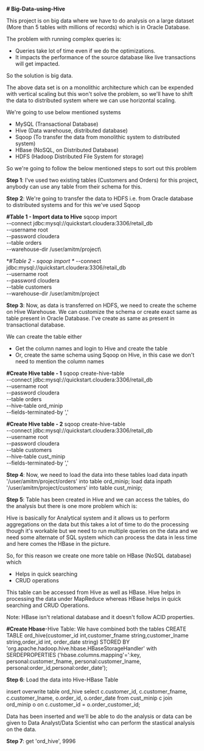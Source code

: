**# Big-Data-using-Hive**

This project is on big data where we have to do analysis on a large dataset (More than 5 tables with millions of records) which is in Oracle Database.

The problem with running complex queries is:
- Queries take lot of time even if we do the optimizations.
- It impacts the performance of the source database like live transactions will get impacted.

So the solution is big data.

The above data set is on a monolithic architecture which can be expended with vertical scaling but this won't solve the problem, so we'll have to shift the data to distributed system where we can use  horizontal scaling.

We're going to use below mentioned systems
- MySQL (Transactional Database)
- Hive (Data warehouse, distributed database)
- Sqoop (To transfer the data from monolithic system to distributed system)
- HBase (NoSQL, on Distributed Database)
- HDFS (Hadoop Distributed File System for storage)

So we're going to follow the below mentioned steps to sort out this problem

**Step 1**: I've used two existing tables (Customers and Orders) for this project, anybody can use any table from their schema for this.

**Step 2**: We're going to transfer the data to HDFS i.e. from Oracle database to distributed systems and for this we've used Sqoop

**#Table 1 - Import data to Hive**
sqoop import \
--connect jdbc:mysql://quickstart.cloudera:3306/retail_db \
--username root \
--password cloudera \
--table orders \
--warehouse-dir /user/amitm/project\
   
**#Table 2 - sqoop import \**
--connect jdbc:mysql://quickstart.cloudera:3306/retail_db \
--username root \
--password cloudera \
--table customers \
--warehouse-dir /user/amitm/project

**Step 3**: Now, as data is transferred on HDFS, we need to create the scheme on Hive Warehouse. We can customize the schema or create exact same as table present in Oracle Database. I've create as same as present in transactional database.

We can create the table either
- Get the column names and login to Hive and create the table
- Or, create the same schema using Sqoop on Hive, in this case we don't need to mention the column names

**#Create Hive table - 1**
sqoop create-hive-table \
--connect jdbc:mysql://quickstart.cloudera:3306/retail_db \
--username root \
--password cloudera \
--table orders \
--hive-table ord_minip \
--fields-terminated-by ','

**#Create Hive table - 2**
sqoop create-hive-table \
--connect jdbc:mysql://quickstart.cloudera:3306/retail_db \
--username root \
--password cloudera \
--table customers \
--hive-table cust_minip \
--fields-terminated-by ','

**Step 4**: Now, we need to load the data into these tables
load data inpath '/user/amitm/project/orders' into table ord_minip;
load data inpath '/user/amitm/project/customers' into table cust_minip;

**Step 5**: Table has been created in Hive and we can access the tables, do the analysis but there is one more problem which is:

Hive is basically for Analytical system and it allows us to perform aggregations on the data but this takes a lot of time to do the processing though it's workable but we need to run multiple queries on the data and we need some alternate of SQL system which can process the data in less time and here comes the HBase in the picture. 

So, for this reason we create one more table on HBase (NoSQL database) which
- Helps in quick searching
- CRUD operations 

This table can be accessed from Hive as well as HBase. Hive helps in processing the data under MapReduce whereas HBase helps in quick searching and CRUD Operations.

Note: HBase isn't relational database and it doesn't follow ACID properties.
 
**#Create Hbase**-Hive Table: We have combined both the tables
CREATE TABLE ord_hive(customer_id int,customer_fname string,customer_lname string,order_id int, order_date string) STORED BY 'org.apache.hadoop.hive.hbase.HBaseStorageHandler' with SERDEPROPERTIES ('hbase.columns.mapping'=':key, personal:customer_fname, personal:customer_lname, personal:order_id,personal:order_date');

**Step 6**: Load the data into Hive-HBase Table

insert overwrite table ord_hive select c.customer_id, c.customer_fname, c.customer_lname, o.order_id, o.order_date from cust_minip c join ord_minip o on c.customer_id = o.order_customer_id;

Data has been inserted and we'll be able to do the analysis or data can be given to Data Analyst/Data Scientist who can perform the stastical analysis on the data.

**Step 7**: get 'ord_hive', 9996
